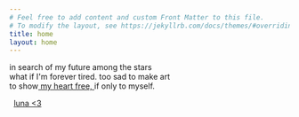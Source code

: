 ```yaml
---
# Feel free to add content and custom Front Matter to this file.
# To modify the layout, see https://jekyllrb.com/docs/themes/#overriding-theme-defaults
title: home
layout: home
---
```


in search of my future among the stars  
what if I'm forever tired. too sad to make art  
to show[ my heart free, ](/art)if only to myself.  
  
  &nbsp;&nbsp;[luna <3](/luna/)
